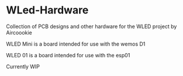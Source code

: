 # WLed-Hardware
Collection of PCB designs and other hardware for the WLED project by Aircoookie

WLED Mini is a board intended for use with the wemos D1

WLED 01 is a board intended for use with the esp01


Currently WIP
